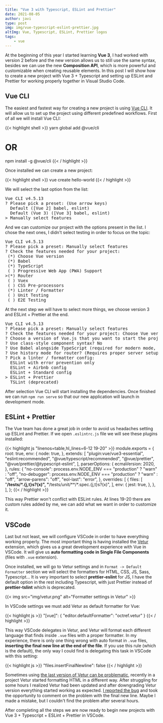 ```yaml
---
title: "Vue 3 with Typescript, ESLint and Prettier"
date: 2021-08-05
author: javi
type: post
img: img/vue-typescript-eslint-prettier.jpg
altImg: Vue, Typescript, ESLint, Prettier logos
tags:
    - vue
---
```

At the beginning of this year I started learning **Vue 3**, I had worked with version 2 before and the new version
allows us to still use the same syntax, besides we can use the new **Composition API**, which is more powerful and
customizable when creating reusable elements. In this post I will show how to create a new project with Vue 3 +
Typescript and setting up ESLint and Prettier for working properly together in Visual Studio Code.

## Vue CLI
The easiest and fastest way for creating a new project is using [Vue CLI][1]. It will allow us to set up the project
using different predefined workflows. First of all we will install Vue CLI:

{{< highlight shell >}}
yarn global add @vue/cli
# OR
npm install -g @vue/cli
{{< / highlight >}}

Once installed we can create a new project:

{{< highlight shell >}}
vue create hello-world
{{< / highlight >}}

We will select the last option from the list:
<pre>
Vue CLI v4.5.13
? Please pick a preset: (Use arrow keys)
  Default ([Vue 2] babel, eslint)
  Default (Vue 3) ([Vue 3] babel, eslint)
> Manually select features
</pre>

And we can customize our project with the options present in the list. I chose the next ones, I didn't select testing 
in order to focus on the topic:

<pre>
Vue CLI v4.5.13
? Please pick a preset: Manually select features
? Check the features needed for your project: 
 (*) Choose Vue version
 (*) Babel
 (*) TypeScript
 ( ) Progressive Web App (PWA) Support        
>(*) Router
 ( ) Vuex
 ( ) CSS Pre-processors
 (*) Linter / Formatter
 ( ) Unit Testing
 ( ) E2E Testing
</pre>

At the next step we will have to select more things, we choose version 3 and ESLint + Prettier at the end.

<pre>
Vue CLI v4.5.13
? Please pick a preset: Manually select features
? Check the features needed for your project: Choose Vue version, Babel, TS, Router, Linter
? Choose a version of Vue.js that you want to start the project with 3.x
? Use class-style component syntax? No
? Use Babel alongside TypeScript (required for modern mode, auto-detected polyfills, transpiling JSX)? Yes
? Use history mode for router? (Requires proper server setup for index fallback in production) Yes
? Pick a linter / formatter config: 
  ESLint with error prevention only 
  ESLint + Airbnb config
  ESLint + Standard config
> ESLint + Prettier
  TSLint (deprecated)
</pre>

After selection Vue CLI will start installing the dependencies. Once finished we can run `npm run serve` so that our
new application will launch in development mode.

## ESLint + Prettier
The Vue team has done a great job in order to avoid us headaches setting up ESLint and Prettier. If we open
`.eslintrc.js` file we will see these plugins installed:

{{< highlight js "linenos=table,hl_lines=6-12 19-20" >}}
module.exports = {
  root: true,
  env: {
    node: true,
  },
  extends: [
    "plugin:vue/vue3-essential",
    "eslint:recommended",
    "@vue/typescript/recommended",
    "@vue/prettier",
    "@vue/prettier/@typescript-eslint",
  ],
  parserOptions: {
    ecmaVersion: 2020,
  },
  rules: {
    "no-console": process.env.NODE_ENV === "production" ? "warn" : "off",
    "no-debugger": process.env.NODE_ENV === "production" ? "warn" : "off",
    "arrow-parens": "off",
    "eol-last": "error",
  },
  overrides: [
    {
      files: [
        "**/__tests__/*.{j,t}s?(x)",
        "**/tests/unit/**/*.spec.{j,t}s?(x)",
      ],
      env: {
        jest: true,
      },
    },
  ],
};
{{< / highlight >}}

This way Prettier won't conflict with ESLint rules. At lines 19-20 there are custom rules added by me, we can add what
we want in order to customize it.

## VSCode
Last but not least, we will configure VSCode in order to have everything working properly. The most important thing
is having installed the [Vetur][2] extension, which gives us a great development experience with Vue in VSCode. It will
give us **auto formatting code in Single File Components** (files with `.vue` extension).

Once installed, we will go to Vetur settings and in `Format -> Default Formatter` section we will select the formatters
for HTML, CSS, JS, Sass, Typescript... It is very important to select **prettier-eslint** for JS, I have the default
option in the rest including Typescript, with just Prettier instead of **prettier-tslint** which is deprecated.

{{< img src="img/vetur.png" alt="Formatter settings in Vetur" >}}

In VSCode settings we must add Vetur as default formatter for Vue:

{{< highlight js >}}
"[vue]": {
  "editor.defaultFormatter": "octref.vetur"
}
{{< / highlight >}}

This way VSCode delegates in Vetur, and Vetur will format each different language that finds inside `.vue` files with
a proper formatter. In my experience, there is only one thing wrong with auto format in `.vue` files,
**inserting the final new line at the end of the file**. If you use this rule (which is the default), the only way I
could find is delegating this task in VSCode with this setting:

{{< highlight js >}}
"files.insertFinalNewline": false
{{< / highlight >}}

Sometimes using [the last version of Vetur can be problematic][3], recently in a project Vetur started formatting HTML
in a different way. After struggling for some hours I realized Vetur had been updated and after downgrading Vetur version
everything started working as expected. [I reported the bug][4] and took the opportunity to comment on the problem with 
the final new line. Maybe I made a mistake, but I couldn't find the problem after several hours.

After completing all the steps we are now ready to begin new projects with Vue 3 + Typescript + ESLint + Prettier
in VSCode.

[1]: https://cli.vuejs.org/guide/creating-a-project.html#vue-create
[2]: https://marketplace.visualstudio.com/items?itemName=octref.vetur
[3]: https://vuejs.github.io/vetur/guide/FAQ.html#install-an-old-version-of-vetur
[4]: https://github.com/vuejs/vetur/issues/3067
